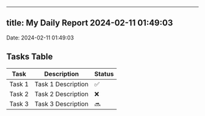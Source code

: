 
---
title: My Daily Report 2024-02-11 01:49:03
---

Date: 2024-02-11 01:49:03

## Tasks Table

| Task | Description | Status |
|------|-------------|--------|
| Task 1 | Task 1 Description | ✅ |
| Task 2 | Task 2 Description | ❌ |
| Task 3 | Task 3 Description | 🔜 |
